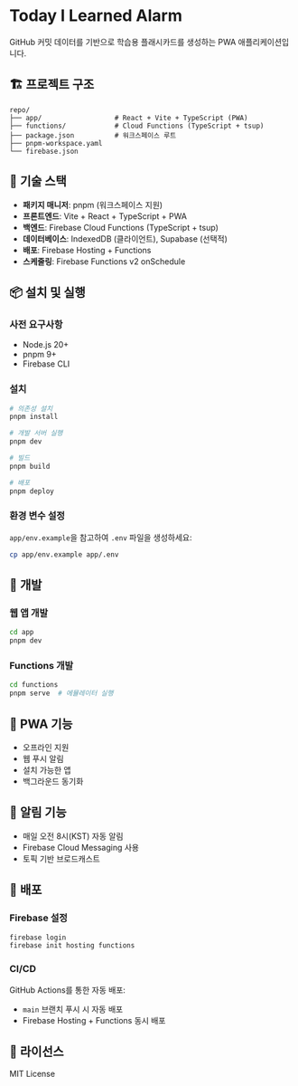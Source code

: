 # Today I Learned Alarm

GitHub 커밋 데이터를 기반으로 학습용 플래시카드를 생성하는 PWA 애플리케이션입니다.

## 🏗️ 프로젝트 구조

```
repo/
├── app/                  # React + Vite + TypeScript (PWA)
├── functions/            # Cloud Functions (TypeScript + tsup)
├── package.json          # 워크스페이스 루트
├── pnpm-workspace.yaml
└── firebase.json
```

## 🚀 기술 스택

- **패키지 매니저**: pnpm (워크스페이스 지원)
- **프론트엔드**: Vite + React + TypeScript + PWA
- **백엔드**: Firebase Cloud Functions (TypeScript + tsup)
- **데이터베이스**: IndexedDB (클라이언트), Supabase (선택적)
- **배포**: Firebase Hosting + Functions
- **스케줄링**: Firebase Functions v2 onSchedule

## 📦 설치 및 실행

### 사전 요구사항
- Node.js 20+
- pnpm 9+
- Firebase CLI

### 설치
```bash
# 의존성 설치
pnpm install

# 개발 서버 실행
pnpm dev

# 빌드
pnpm build

# 배포
pnpm deploy
```

### 환경 변수 설정
`app/env.example`을 참고하여 `.env` 파일을 생성하세요:

```bash
cp app/env.example app/.env
```

## 🔧 개발

### 웹 앱 개발
```bash
cd app
pnpm dev
```

### Functions 개발
```bash
cd functions
pnpm serve  # 에뮬레이터 실행
```

## 📱 PWA 기능

- 오프라인 지원
- 웹 푸시 알림
- 설치 가능한 앱
- 백그라운드 동기화

## 🔔 알림 기능

- 매일 오전 8시(KST) 자동 알림
- Firebase Cloud Messaging 사용
- 토픽 기반 브로드캐스트

## 🚀 배포

### Firebase 설정
```bash
firebase login
firebase init hosting functions
```

### CI/CD
GitHub Actions를 통한 자동 배포:
- `main` 브랜치 푸시 시 자동 배포
- Firebase Hosting + Functions 동시 배포

## 📝 라이선스

MIT License